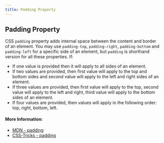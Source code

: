 ```yaml
---
title: Padding Property
---
```

## Padding Property

CSS `padding` property adds internal space between the content and border of an element. You may use `padding-top`, `padding-right`, `padding-bottom` and `padding-left` for a specific side of an element, but `padding` is shorthand version for all these properties. If: 

* If one value is provided then it will apply to all sides of an element.
* If two values are provided, then first value will apply to the top and bottom sides and second value will apply to the left and right sides of an element.
* If three values are provided, then first value will apply to the top, second value will apply to the left and right, third value will apply to the bottom sides of an element.
* If four values are provided, then values will apply in the following order: top, right, bottom, left.

#### More Information:

* [MDN - padding](https://developer.mozilla.org/en-US/docs/Web/CSS/padding)
* [CSS-Tricks - padding](https://css-tricks.com/almanac/properties/p/padding/)


